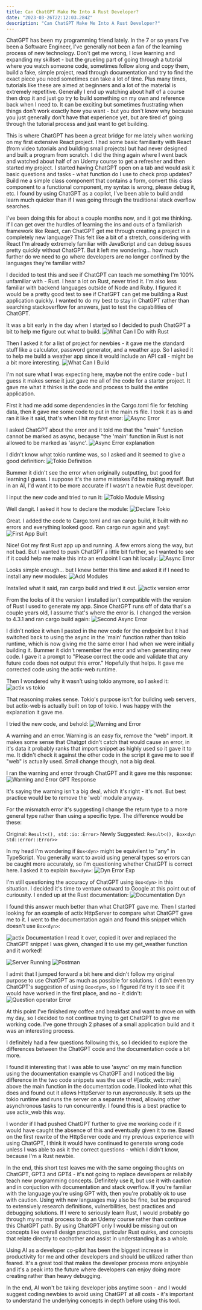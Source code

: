 ```yaml
---
title: Can ChatGPT Make Me Into A Rust Developer?
date: "2023-03-26T22:12:03.284Z"
description: "Can ChatGPT Make Me Into A Rust Developer?"
---
```


ChatGPT has been my programming friend lately. In the 7 or so years I've been a Software Engineer, I've generally not been a fan of the learning process of new technology. Don't get me wrong, I love learning and expanding my skillset - but the grueling part of going through a tutorial where you watch someone code, sometimes follow along and copy them, build a fake, simple project, read through documentation and try to find the exact piece you need sometimes can take a lot of time. Plus many times, tutorials like these are aimed at beginners and a lot of the material is extremely repetitive. Generally I end up watching about half of a course then drop it and just go try to build something on my own and reference back when I need to. It can be exciting but sometimes frustrating when things don't work exactly how you want - but you don't know why because you just generally don't have that experience yet, but are tired of going through the tutorial process and just want to get building. 

This is where ChatGPT has been a great bridge for me lately when working on my first extensive React project. I had some basic familiarity with React (from video tutorials and building small projects) but had never designed and built a program from scratch. I did the thing again where I went back and watched about half of an Udemy course to get a refresher and then started my project. I started having ChatGPT open on a tab and would ask it basic questions and tasks - what function do I use to check prop updates? Build me a simple class component that contains a form, convert this class component to a functional component, my syntax is wrong, please debug it, etc. I found by using ChatGPT as a copilot, I've been able to build andd learn much quicker than if I was going through the traditional stack overflow searches.

I've been doing this for about a couple months now, and it got me thinking. If I can get over the hurdles of learning the ins and outs of a familiarish framework like React, can ChatGPT get me through creating a project in a completely new language? This felt like a bit of a stretch, considering with React I'm already extremely familiar with JavaScript and can debug issues pretty quickly without ChatGPT. But it left me wondering... how much further do we need to go where developers are no longer confined by the languages they're familiar with?

I decided to test this and see if ChatGPT can teach me something I'm 100% unfamiliar with - Rust. I hear a lot on Rust, never tried it. I'm also less familiar with backend languages outside of Node and Ruby. I figured it would be a pretty good test to see if ChatGPT can get me building a Rust application quickly. I wanted to do my best to stay in ChatGPT rather than searching stackoverflow for answers, just to test the capabilities of ChatGPT.

It was a bit early in the day when I started so I decided to push ChatGPT a bit to help me figure out what to build.
![What Can I Do with Rust](./1.png)

Then I asked it for a list of project for newbies - it gave me the standard stuff like a calculator, password generator, and a weather app. So I asked it to help me build a weather app since it would include an API call - might be a bit more interesting. 
![What Can I Build](./2.png)

I'm not sure what I was expecting here, maybe not the entire code - but I guess it makes sense it just gave me all of the code for a starter project. It gave me what it thinks is the code and process to build the entire application. 

First it had me add some dependencies in the Cargo.toml file for fetching data, then it gave me some code to put in the main.rs file. I took it as is and ran it like it said, that's when I hit my first error:
![Async Error](./3.png)

I asked ChatGPT about the error and it told me that the "main" function cannot be marked as async, because "the 'main' function in Rust is not allowed to be marked as 'async'. 
![Async Error explanation](./4.png)

I didn't know what tokio runtime was, so I asked and it seemed to give a good definition: 
![Tokio Definition](./5.png)

Bummer it didn't see the error when originally outputting, but good for learning I guess. I suppose it's the same mistakes I'd be making myself. But in an AI, I'd want it to be more accurate if I wasn't a newbie Rust developer.

I input the new code and tried to run it:
![Tokio Module Missing](./6.png)

Well dangit. I asked it how to declare the module:
![Declare Tokio](./7.png)

Great. I added the code to Cargo.toml and ran cargo build, it built with no errors and everything looked good. Ran cargo run again and yay!:
![First App Built](./9.png)

Nice! Got my first Rust app up and running. A few errors along the way, but not bad. But I wanted to push ChatGPT a little bit further, so I wanted to see if it could help me make this into an endpoint I can hit locally:
![Async Error](./10.png)

Looks simple enough... but I knew better this time and asked it if I need to install any new modules:
![Add Modules](./11.png)

Installed what it said, ran cargo build and tried it out.
![actix version error](./12.png)

From the looks of it the version I installed isn't compatible with the version of Rust I used to generate my app. Since ChatGPT runs off of data that's a couple years old, I assume that's where the error is. I changed the version to 4.3.1 and ran cargo build again:
![Second Async Error](./13.png)

I didn't notice it when I pasted in the new code for the endpoint but it had switched back to using the async in the 'main' function rather than tokio runtime, which is now giving me the same error I had when we were initially building it. Bummer it didn't remember the error and when generating new code. I gave it a prompt to "Please correct the code and validate that any future code does not output this error." Hopefully that helps. It gave me corrected code using the actix-web runtime.

Then I wondered why it wasn't using tokio anymore, so I asked it:
![actix vs tokio](./14.png)

That reasoning makes sense. Tokio's purpose isn't for building web servers, but actix-web is actually built on top of tokio. I was happy with the explanation it gave me. 

I tried the new code, and behold:
![Warning and Error](./15.png)

A warning and an error. Warning is an easy fix, remove the "web" import. It makes some sense that Chatgpt didn't catch that would cause an error, in it's data it probably ranks that import snippet as highly used so it gave it to me. It didn't check it against the other code in the script it gave me to see if "web" is actually used. Small change though, not a big deal.

I ran the warning and error through ChatGPT and it gave me this response:
![Warning and Error GPT Response](./16.png)

It's saying the warning isn't a big deal, which it's right - it's not. But best practice would be to remove the 'web' module anyway.

For the mismatch error it's suggesting I change the return type to a more general type rather than using a specific type. The difference would be these:

Original:  `Result<(), std::io::Error>`
Newly Suggested:  `Result<(), Box<dyn std::error::Error>>`

In my head I'm wondering if `Box<dyn>` might be equivilent to "any" in TypeScript. You generally want to avoid using general types so errors can be caught more accurately, so I'm questioning whether ChatGPT is correct here. I asked it to explain `Box<dyn>`:
![Dyn Error Exp](./17.png)

I'm still questioning the accuracy of ChatGPT using `Box<dyn>` in this situation. I decided it's time to venture outward to Google at this point out of curiousity. I ended up at the Rust documentation:
![Documentation Dyn](./18.png)

I found this answer much better than what ChatGPT gave me. Then I started looking for an example of actix HttpServer to compare what ChatGPT gave me to it. I went to the documentation again and found this snippet which doesn't use `Box<dyn>`:

![actix Documentation](./19.png)
I read it over, copied it over and replaced the ChatGPT snippet I was given, changed it to use my get_weather function and it worked!

![Server Running](./20.png)
![Postman](./21.png)

I admit that I jumped forward a bit here and didn't follow my original purpose to use ChatGPT as much as possible for solutions. I didn't even try ChatGPT's suggestion of using `Box<dyn>`, so I figured I'd try it to see if it would have worked in the first place, and no - it didn't:
![Question operator Error](./22.png)

At this point I've finished my coffee and breakfast and want to move on with my day, so I decided to not continue trying to get ChatGPT to give me working code. I've gone through 2 phases of a small application build and it was an interesting process.

I definitely had a few questions following this, so I decided to explore the differences between the ChatGPT code and the documentation code a bit more. 

I found it interesting that I was able to use 'async' on my main function using the documentation example vs ChatGPT and I noticed the big difference in the two code snippets was the use of #[actix_web::main] above the main function in the documentation code. I looked into what this does and found out it allows HttpServer to run asycronously. It sets up the tokio runtime and runs the server on a separate thread, allowing other asynchronous tasks to run concurrently. I found this is a best practice to use actix_web this way. 

I wonder if I had pushed ChatGPT further to give me working code if it would have caught the absence of this and eventually given it to me. Based on the first rewrite of the HttpServer code and my previous experience with using ChatGPT, I think it would have continued to generate wrong code unless I was able to ask it the correct questions - which I didn't know, because I'm a Rust newbie. 

In the end, this short test leaves me with the same ongoing thoughts on ChatGPT, GPT3 and GPT4 - it's not going to replace developers or reliabily teach new programming concepts. Definitely use it, but use it with caution and in conjuction with documentation and stack overflow. If you're familiar with the language you're using GPT with, then you're probably ok to use with caution. Using with new languages may also be fine, but be prepared to extensively research definitions, vulnerbilities, best practices and debugging solutions. If I were to seriously learn Rust, I would probably go through my normal process to do an Udemy course rather than continue this ChatGPT path. By using ChatGPT only I would be missing out on concepts like overall design practices, particular Rust quirks, and concepts that relate directly to eachother and assist in understanding it as a whole.

Using AI as a developer co-pilot has been the biggest increase in productivity for me and other developers and should be utilized rather than feared. It's a great tool that makes the developer process more enjoyable and it's a peak into the future where developers can enjoy doing more creating rather than heavy debugging. 

In the end, AI won't be taking developer jobs anytime soon - and I would suggest coding newbies to avoid using ChatGPT at all costs - it's important to understand the underlying concepts in depth before using this tool.


